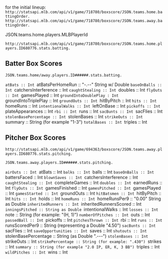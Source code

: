 
for the initial lineup: ``http://statsapi.mlb.com/api/v1/game/718780/boxscore/JSON.teams.home.battingOrder.``
``http://statsapi.mlb.com/api/v1/game/718780/boxscore/JSON.teams.away.battingOrder.``

JSON.teams.home.players.MLBPlayerId


``http://statsapi.mlb.com/api/v1/game/718780/boxscore/JSON.teams.home.players.ID680776.stats.batting.``

## Batter Box Scores

``JSON.teams.home/away.players.ID######.stats.batting.``

``atBats :: Int
``atBatsPerHomeRun :: "-.--"  String w/ Double
``baseOnBalls :: Int
``catchersInterference :: Int
``caughtStealing :: Int
``doubles :: Int
``flyOuts :: Int
``gamesPlayed :: Int
``groundIntoDoublePlay : Int
``groundIntoTriplePlay :: Int
``groundOuts :: Int
``hitByPitch :: Int
``hits :: Int
``homeRuns :: Int
``intentionalWalks :: Int
``leftOnBase :: Int
``pickoffs :: Int
``plateAppearances :: Int
``rbi :: Int
``runs :: Int
``sacBunts :: Int
``sacFlies :: Int
``stolenBasePercentage :: Int
``stolenBases :: Int
``strikeOuts :: Int
``summary :: String (for example "1-3")
``totalBases :: Int
``triples :: Int

## Pitcher Box Scores
``http://statsapi.mlb.com/api/v1/game/694363/boxscore/JSON.teams.away.players.ID680776.stats.pitching.``

``JSON.teams.away.players.ID######.stats.pitching.``

``airOuts :: Int
``atBats  :: Int
``balks :: Int
``balls :: Int
``baseOnBalls :: Int
``battersFaced :: Int
``blownSaves :: Int
``catchersInterference :: Int
``caughtStealing :: Int
``completeGames :: Int
``doubles :: Int
``earnedRuns :: Int
``flyOuts :: Int
``gamesFinished :: Int
``gamesPitched :: Int
``gamesPlayed :: Int
``gamesStarted :: Int
``groundOuts :: Int
``hitBatsmen :: Int
``hitByPitch :: Int
``hits :: Int
``holds :: Int
``homeRuns :: Int
``homeRunsPer9  :: "0.00" String as Double
``inheritedRunners :: Int
``inheritedRunnersScored :: Int
``inningsPitched :: String as Double
``intentionalWalks :: Int
``losses :: Int
``note :: String (for example: "(H, 1)")
``numberOfPitches :: Int
``outs :: Int
``passedBall :: Int
``pickoffs :: Int
``pitchesThrown :: Int
``rbi :: Int
``runs :: Int
``runsScoredPer9 :: String (representing a Double "4.50")
``sacBunts :: Int
``sacFlies :: Int
``saveOpportunities :: Int
``saves :: Int
``shutouts :: Int
``stolenBasePercentage :: String (as Double ".---")
``stolenBases :: Int
``strikeOuts :: Int
``strikePercentage :: String (for example: ".430")
``strikes :: Int
``summary :: String (for example "2.0 IP, ER, K, 3 BB")
``triples :: Int
``wildPitches :: Int
``wins :: Int
